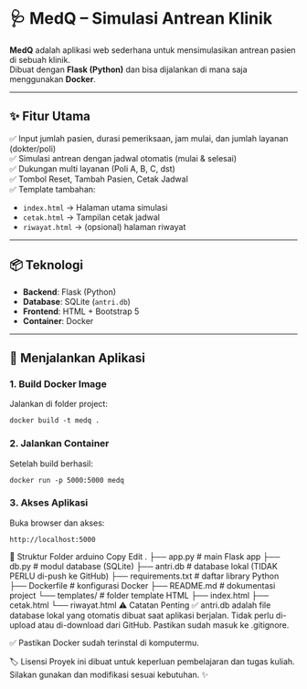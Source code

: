 # 🩺 MedQ – Simulasi Antrean Klinik

**MedQ** adalah aplikasi web sederhana untuk mensimulasikan antrean pasien di sebuah klinik.  
Dibuat dengan **Flask (Python)** dan bisa dijalankan di mana saja menggunakan **Docker**.

---

## ✨ Fitur Utama
✅ Input jumlah pasien, durasi pemeriksaan, jam mulai, dan jumlah layanan (dokter/poli)  
✅ Simulasi antrean dengan jadwal otomatis (mulai & selesai)  
✅ Dukungan multi layanan (Poli A, B, C, dst)  
✅ Tombol Reset, Tambah Pasien, Cetak Jadwal  
✅ Template tambahan:
- `index.html` → Halaman utama simulasi
- `cetak.html` → Tampilan cetak jadwal
- `riwayat.html` → (opsional) halaman riwayat

---

## 📦 Teknologi
- **Backend**: Flask (Python)
- **Database**: SQLite (`antri.db`)
- **Frontend**: HTML + Bootstrap 5
- **Container**: Docker

---

## 🚀 Menjalankan Aplikasi

### 1. Build Docker Image
Jalankan di folder project:
```
docker build -t medq .
```

### 2. Jalankan Container
Setelah build berhasil:

```
docker run -p 5000:5000 medq
```
### 3️. Akses Aplikasi
Buka browser dan akses:
```
http://localhost:5000
```
📂 Struktur Folder
arduino
Copy
Edit
.
├── app.py              # main Flask app
├── db.py               # modul database (SQLite)
├── antri.db            # database lokal (TIDAK PERLU di-push ke GitHub)
├── requirements.txt    # daftar library Python
├── Dockerfile          # konfigurasi Docker
├── README.md           # dokumentasi project
└── templates/          # folder template HTML
    ├── index.html
    ├── cetak.html
    └── riwayat.html
⚠️ Catatan Penting
✅ antri.db adalah file database lokal yang otomatis dibuat saat aplikasi berjalan.
Tidak perlu di-upload atau di-download dari GitHub. Pastikan sudah masuk ke .gitignore.

✅ Pastikan Docker sudah terinstal di komputermu.

🏷 Lisensi
Proyek ini dibuat untuk keperluan pembelajaran dan tugas kuliah.
Silakan gunakan dan modifikasi sesuai kebutuhan. ✨
